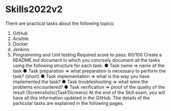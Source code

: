 # Skills2022v2

There are practical tasks about the following topics:
1. GitHub
2. Ansible
3. Docker
4. Jenkins
5. Programming and Unit testing
Required score to pass: 60/100
Create a README.md document in which you concisely document all the tasks using
the following structure for each task:
● Task name => name of the task
● Task preparation => what preparation is necessary to perform the task? (short)
● Task implementation => what is the way you have implemented the task?
● Task troubleshooting => what were the problems encountered?
● Task verification => proof of the quality of the result (Screenshots)(Task1Screens)
At the end of the Skill exam, you will have all this information updated in the GitHub.
The details of the particular tasks are explained in the following pages.
